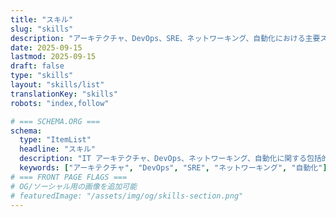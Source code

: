 ```yaml
---
title: "スキル"
slug: "skills"
description: "アーキテクチャ、DevOps、SRE、ネットワーキング、自動化における主要スキル。技術的な深さとビジネス整合性の融合。"
date: 2025-09-15
lastmod: 2025-09-15
draft: false
type: "skills"
layout: "skills/list"
translationKey: "skills"
robots: "index,follow"

# === SCHEMA.ORG ===
schema:
  type: "ItemList"
  headline: "スキル"
  description: "IT アーキテクチャ、DevOps、ネットワーキング、自動化に関する包括的なスキル概要。"
  keywords: ["アーキテクチャ", "DevOps", "SRE", "ネットワーキング", "自動化"]
# === FRONT PAGE FLAGS ===
# OG/ソーシャル用の画像を追加可能
# featuredImage: "/assets/img/og/skills-section.png"
---
```

